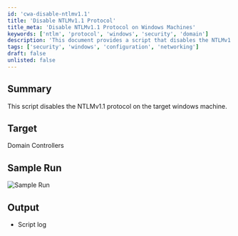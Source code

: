 ```yaml
---
id: 'cwa-disable-ntlmv1.1'
title: 'Disable NTLMv1.1 Protocol'
title_meta: 'Disable NTLMv1.1 Protocol on Windows Machines'
keywords: ['ntlm', 'protocol', 'windows', 'security', 'domain']
description: 'This document provides a script that disables the NTLMv1.1 protocol on target Windows machines, specifically designed for use on Domain Controllers. It includes a sample run and output log details.'
tags: ['security', 'windows', 'configuration', 'networking']
draft: false
unlisted: false
---
```

## Summary

This script disables the NTLMv1.1 protocol on the target windows machine.

## Target

Domain Controllers

## Sample Run

![Sample Run](5078775/docs/14448793/images/20886936)

## Output

- Script log


